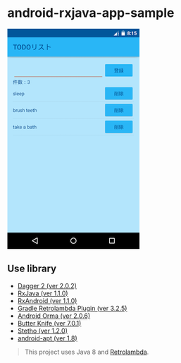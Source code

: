 # android-rxjava-app-sample

<img src="screenshot.png" width="300" />

## Use library

- [Dagger 2 (ver 2.0.2)](https://github.com/google/dagger)
- [RxJava (ver 1.1.0)](https://github.com/ReactiveX/RxJava)
- [RxAndroid (ver 1.1.0)](https://github.com/ReactiveX/RxAndroid)
- [Gradle Retrolambda Plugin (ver 3.2.5)](https://github.com/evant/gradle-retrolambda)
- [Android Orma (ver 2.0.6)](https://github.com/gfx/Android-Orma)
- [Butter Knife (ver 7.0.1)](https://github.com/JakeWharton/butterknife)
- [Stetho (ver 1.2.0)](https://github.com/facebook/stetho)
- [android-apt (ver 1.8)](https://bitbucket.org/hvisser/android-apt)

> This project uses Java 8 and [Retrolambda](https://github.com/orfjackal/retrolambda).